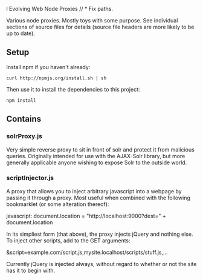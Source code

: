l Evolving Web Node Proxies
// * Fix paths.

Various node proxies. Mostly toys with some purpose. See individual sections of source files for details (source file headers are more likely to be up to date).

## Setup

Install npm if you haven't already:

```
curl http://npmjs.org/install.sh | sh
```

Then use it to install the dependencies to this project:

```
npm install
```

## Contains

### solrProxy.js

Very simple reverse proxy to sit in front of solr and protect it from
malicious queries. Originally intended for use with the AJAX-Solr library,
but more generally applicable anyone wishing to expose Solr to the outside
world.

### scriptInjector.js

A proxy that allows you to inject arbitrary javascript into a webpage by
passing it through a proxy. Most useful when combined with the following
bookmarklet (or some alteration thereof):

javascript: document.location = "http://localhost:9000?dest=" + document.location

In its simpliest form (that above), the proxy injects jQuery and nothing
else. To inject other scripts, add to the GET arguments:

&script=example.com/script.js,mysite.localhost/scripts/stuff.js,...

Currently jQuery is injected always, without regard to whether or not the
site has it to begin with. 
